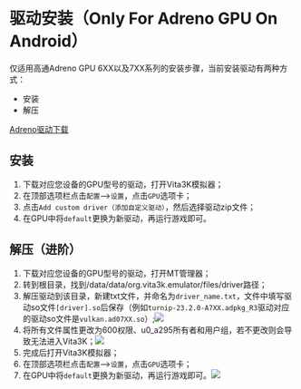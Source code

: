 # 驱动安装（Only For Adreno GPU On Android）
仅适用高通Adreno GPU 6XX以及7XX系列的安装步骤，当前安装驱动有两种方式：
- 安装
- 解压

[Adreno驱动下载](https://github.com/K11MCH1/AdrenoToolsDrivers/releases)

## 安装
1. 下载对应您设备的GPU型号的驱动，打开Vita3K模拟器；
2. 在顶部选项栏点击`配置`—>`设置`，点击`GPU`选项卡；
3. 点击`Add custom driver（添加自定义驱动）`，然后选择驱动zip文件；
4. 在GPU中将`default`更换为新驱动，再运行游戏即可。

## 解压（进阶）
1. 下载对应您设备的GPU型号的驱动，打开MT管理器；
2. 转到根目录，找到/data/data/org.vita3k.emulator/files/driver路径；
3. 解压驱动到该目录，新建txt文件，并命名为`driver_name.txt`，文件中填写驱动so文件`[driver].so`后保存（例如`turnip-23.2.0-A7XX.adpkg_R3`驱动对应的驱动so文件是`vulkan.ad07XX.so`）;![](https://github.com/Croden1999/Vita3K-quick-guide/assets/61804715/f885b096-34ec-439f-b71c-9f1437a6c732)
4. 将所有文件属性更改为600权限、u0_a295所有者和用户组，若不更改则会导致无法进入Vita3K；![](https://github.com/Croden1999/Vita3K-quick-guide/assets/61804715/9b339ef5-1946-40ee-a842-a5a719537d68)
5. 完成后打开Vita3K模拟器；
6. 在顶部选项栏点击`配置`—>`设置`，点击`GPU`选项卡；
7. 在GPU中将`default`更换为新驱动，再运行游戏即可。![](https://github.com/Croden1999/Vita3K-quick-guide/assets/61804715/b98ff44b-9554-4282-be41-8b0f9ba6432a)

